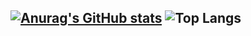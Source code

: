 [![Anurag's GitHub stats](https://github-readme-stats.vercel.app/api?username=abobafett-dev&theme=tokyonight&hide_title=true&show_icons=true)](https://github.com/anuraghazra/github-readme-stats)
![Top Langs](https://github-readme-stats.vercel.app/api/top-langs/?username=abobafett-dev&layout=compact&theme=tokyonight&hide_title=true)
---

<!--

[![Harlok's WakaTime stats](https://github-readme-stats.vercel.app/api/wakatime?username=AbobaFett&theme=tokyonight&hide_title=true)](https://github.com/anuraghazra/github-readme-stats)

### Hi there 👋

**abobafett-dev/abobafett-dev** is a ✨ _special_ ✨ repository because its `README.md` (this file) appears on your GitHub profile.

Here are some ideas to get you started:

- 🔭 I’m currently working on ...
- 🌱 I’m currently learning ...
- 👯 I’m looking to collaborate on ...
- 🤔 I’m looking for help with ...
- 💬 Ask me about ...
- 📫 How to reach me: ...
- 😄 Pronouns: ...
- ⚡ Fun fact: ...

documentation about that:
https://docs.github.com/en/account-and-profile/setting-up-and-managing-your-github-profile/customizing-your-profile/managing-your-profile-readme
-->
